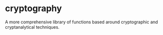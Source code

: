 # cryptography
A more comprehensive library of functions based around cryptographic and cryptanalytical techniques.
